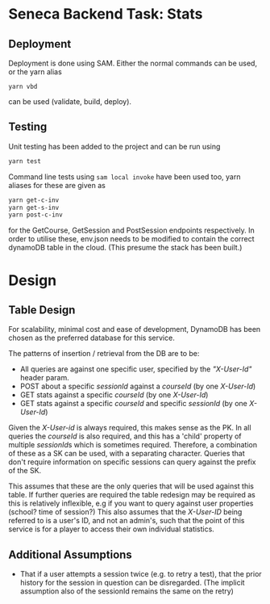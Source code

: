 # Seneca Backend Task: Stats

## Deployment

Deployment is done using SAM. Either the normal commands can be used, or the yarn alias

```
yarn vbd
```

can be used (validate, build, deploy).

## Testing

Unit testing has been added to the project and can be run using

```bash
yarn test
```

Command line tests using `sam local invoke` have been used too, yarn aliases for these are given as

```bash
yarn get-c-inv
yarn get-s-inv
yarn post-c-inv
```

for the GetCourse, GetSession and PostSession endpoints respectively. In order to utilise these, env.json needs to be modified to contain the correct dynamoDB table in the cloud. (This presume the stack has been built.)

# Design

## Table Design

For scalability, minimal cost and ease of development, DynamoDB has been chosen as the preferred database for this service.

The patterns of insertion / retrieval from the DB are to be:

- All queries are against one specific user, specified by the _"X-User-Id"_ header param.
- POST about a specific _sessionId_ against a _courseId_ (by one _X-User-Id_)
- GET stats against a specific _courseId_ (by one _X-User-Id_)
- GET stats against a specific _courseId_ and specific _sessionId_ (by one _X-User-Id_)

Given the _X-User-id_ is always required, this makes sense as the PK.
In all queries the _courseId_ is also required, and this has a 'child' property of multiple *sessionId*s which is sometimes required. Therefore, a combination of these as a SK can be used, with a separating character. Queries that don't require information on specific sessions can query against the prefix of the SK.

This assumes that these are the only queries that will be used against this table. If further queries are required the table redesign may be required as this is relatively inflexible, e.g if you want to query against user properties (school? time of session?)
This also assumes that the _X-User-ID_ being referred to is a user's ID, and not an admin's, such that the point of this service is for a player to access their own individual statistics.

## Additional Assumptions

- That if a user attempts a session twice (e.g. to retry a test), that the prior history for the session in question can be disregarded. (The implicit assumption also of the sessionId remains the same on the retry)
